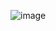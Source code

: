 ![image](https://user-images.githubusercontent.com/112846154/193758876-6d430647-3d1b-4022-9bfb-349718d2cd10.png)
